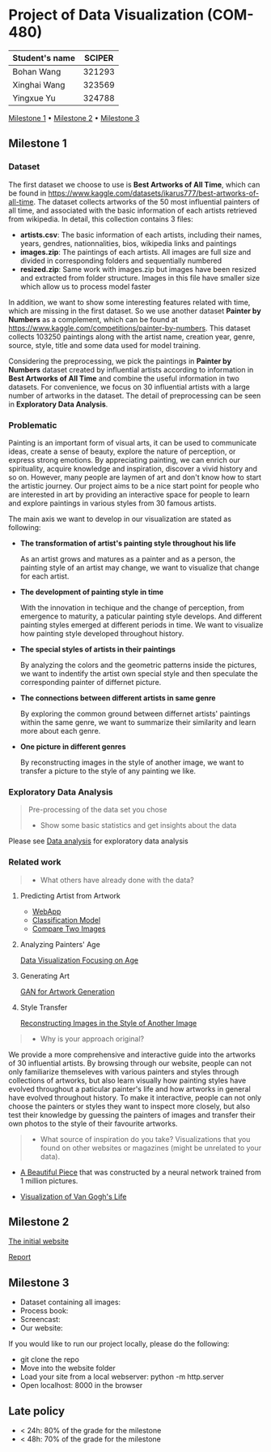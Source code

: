 # Project of Data Visualization (COM-480)

| Student's name | SCIPER |
| -------------- | ------ |
| Bohan Wang | 321293 |
| Xinghai Wang| 323569 |
| Yingxue Yu| 324788 | 

[Milestone 1](#milestone-1) • [Milestone 2](#milestone-2) • [Milestone 3](#milestone-3)

## Milestone 1 

### Dataset

The first dataset we choose to use is __Best Artworks of All Time__, which can be found in https://www.kaggle.com/datasets/ikarus777/best-artworks-of-all-time. The dataset collects artworks of the 50 most influential painters of all time, and associated with the basic information of each artists retrieved from wikipedia. In detail, this collection contains 3 files:
* __artists.csv__: The basic information of each artists, including their names, years, gendres, nationnalities, bios, wikipedia links and paintings
* __images.zip__: The paintings of each artists. All images are full size and divided in corresponding folders and sequentially numbered
* __resized.zip__: Same work with images.zip but images have been resized and extracted from folder structure. Images in this file have smaller size which allow us to process model faster

In addition, we want to show some interesting features related with time, which are missing in the first dataset. So we use another dataset __Painter by Numbers__ as a complement, which can be found at https://www.kaggle.com/competitions/painter-by-numbers. This dataset collects 103250 paintings along with the artist name, creation year, genre, source, style, title and some data used for model training.

Considering the preprocessing, we pick the paintings in __Painter by Numbers__ dataset created by influential artists according to information in  __Best Artworks of All Time__ and combine the useful information in two datasets. For convenience, we focus on 30 influential artists with a large number of artworks in the dataset. The detail of preprocessing can be seen in __Exploratory Data Analysis__.
 

### Problematic

Painting is an important form of visual arts, it can be used to communicate ideas, create a sense of beauty, explore the nature of perception, or express strong emotions. By appreciating painting, we can enrich our spirituality, acquire knowledge and inspiration, discover a vivid history and so on. However, many people are laymen of art and don't know how to start the artistic journey. Our project aims to be a nice start point for people who are interested in art by providing an interactive space for people to learn and explore paintings in various styles from 30 famous artists.

The main axis we want to develop in our visualization are stated as following:
* __The transformation of artist's painting style throughout his life__

    As an artist grows and matures as a painter and as a person, the painting style of an artist may change, we want to visualize that change for each artist.
* __The development of painting style in time__ 

    With the innovation in techique and the change of perception, from emergence to maturity, a paticular painting style develops. And different painting styles emerged at different periods in time. We want to visualize how painting style developed throughout history. 
* __The special styles of artists in their paintings__

    By analyzing the colors and the geometric patterns inside the pictures, we want to indentify the artist own special style and then speculate the corresponding painter of differnet picture.
* __The connections between different artists in same genre__ 

    By exploring the common ground between differnet artists' paintings within the same genre, we want to summarize their similarity and learn more about each genre.
* __One picture in different genres__
 
    By reconstructing images in the style of another image, we want to transfer a picture to the style of any painting we like.


### Exploratory Data Analysis

> Pre-processing of the data set you chose
> - Show some basic statistics and get insights about the data

Please see [Data analysis](https://htmlpreview.github.io/?https://github.com/com-480-data-visualization/datavis-project-2022-wyw/blob/main/data_analysis.html) for exploratory data analysis

### Related work


> - What others have already done with the data?

1. Predicting Artist from Artwork
    * [WebApp](https://github.com/SupratimH/deepartist-web-application)
    * [Classification Model](https://github.com/raunit-x/Best-Artworks-of-All-Time)
    * [Compare Two Images](https://www.kaggle.com/competitions/painter-by-numbers/data)
    
2. Analyzing Painters' Age

    [Data Visualization Focusing on Age](https://www.kaggle.com/code/nidaguler/data-visualization-best-artworks-of-all-time)

3. Generating Art

    [GAN for Artwork Generation](https://www.kaggle.com/code/isaklarsson/gan-art-generator)

4. Style Transfer

    [Reconstructing Images in the Style of Another Image](https://www.kaggle.com/code/basu369victor/style-transfer-deep-learning-algorithm)

> - Why is your approach original?

   We provide a more comprehensive and interactive guide into the artworks of 30 influential artists. By browsing through our website, people can not only familiarize themseleves with various painters and styles through collections of artworks, but also learn visually how painting styles have evolved throughout a paticular painter's life and how artworks in general have evolved throughout history. To make it interactive, people can not only choose the painters or styles they want to inspect more closely, but also test their knowledge by guessing the painters of images and transfer their own photos to the style of their favourite artworks. 

> - What source of inspiration do you take? Visualizations that you found on other websites or magazines (might be unrelated to your data).

   * [A Beautiful Piece](https://www.kirellbenzi.com/art/these-are-not-flowers) that was constructed by a neural network trained from 1 million pictures.

   * [Visualization of Van Gogh's Life](https://www.artistsnetwork.com/art-history/van-gogh-life-in-pieces/?epi)

## Milestone 2 

[The initial website](https://com-480-data-visualization.github.io/datavis-project-2022-wyw/index.html)

[Report](https://github.com/com-480-data-visualization/datavis-project-2022-wyw/blob/main/Milestone_2.pdf)


## Milestone 3 

* Dataset containing all images:
* Process book:
* Screencast:
* Our website:

If you would like to run our project locally, please do the following:

* git clone the repo
* Move into the website folder
* Load your site from a local webserver: python -m http.server
* Open localhost: 8000 in the browser 

## Late policy

- < 24h: 80% of the grade for the milestone
- < 48h: 70% of the grade for the milestone
